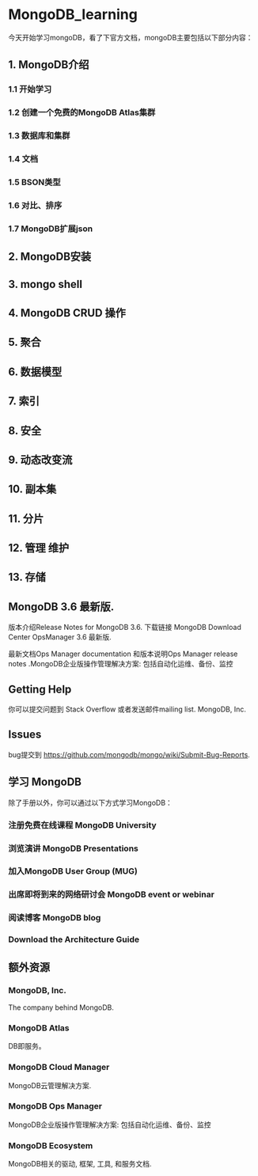 # MongoDB_learning

今天开始学习mongoDB，看了下官方文档，mongoDB主要包括以下部分内容：


## 1. MongoDB介绍
  ###   1.1 开始学习
  ###   1.2 创建一个免费的MongoDB Atlas集群
  ###   1.3 数据库和集群
  ###   1.4 文档
  ###   1.5 BSON类型
  ###   1.6 对比、排序
  ###   1.7 MongoDB扩展json
## 2. MongoDB安装
## 3. mongo shell
## 4. MongoDB CRUD 操作
## 5. 聚合
## 6. 数据模型
## 7. 索引
## 8. 安全
## 9. 动态改变流
## 10. 副本集
## 11. 分片
## 12. 管理 维护
## 13. 存储


## MongoDB 3.6 最新版.

版本介绍Release Notes for MongoDB 3.6. 下载链接 MongoDB Download Center
OpsManager 3.6 最新版.

最新文档Ops Manager documentation 和版本说明Ops Manager release notes .MongoDB企业版操作管理解决方案: 包括自动化运维、备份、监控


## Getting Help

你可以提交问题到 Stack Overflow 或者发送邮件mailing list. MongoDB, Inc. 


## Issues

bug提交到 https://github.com/mongodb/mongo/wiki/Submit-Bug-Reports.


## 学习 MongoDB

除了手册以外，你可以通过以下方式学习MongoDB：
### 注册免费在线课程 MongoDB University
  ### 浏览演讲 MongoDB Presentations
  ### 加入MongoDB User Group (MUG)
  ### 出席即将到来的网络研讨会 MongoDB event or webinar
  ### 阅读博客 MongoDB blog
  ### Download the Architecture Guide

## 额外资源

  ### MongoDB, Inc.
  The company behind MongoDB.
  ### MongoDB Atlas
  DB即服务。
  ### MongoDB Cloud Manager
  MongoDB云管理解决方案.
  ### MongoDB Ops Manager
  MongoDB企业版操作管理解决方案: 包括自动化运维、备份、监控
  ### MongoDB Ecosystem
  MongoDB相关的驱动, 框架, 工具, 和服务文档.
